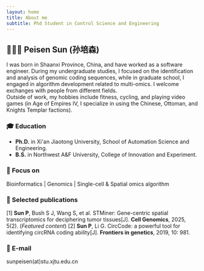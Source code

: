 ```yaml
---
layout: home
title: About me
subtitle: Phd Student in Control Science and Engineering
---
```


## 👨🏻‍🔬 Peisen Sun (孙培森)
I was born in Shaanxi Province, China, and have worked as a software engineer. During my undergraduate studies, I focused on the identification and analysis of genomic coding sequences, while in graduate school, I engaged in algorithm development related to multi-omics. I welcome exchanges with people from different fields. 
<br>
Outside of work, my hobbies include fitness, cycling, and playing video games (in Age of Empires IV, I specialize in using the Chinese, Ottoman, and Knights Templar factions).

### 🎓 Education  
 - **Ph.D.** in Xi'an Jiaotong University, School of Automation Science and Engineering.  
 - **B.S.** in Northwest A&F University, College of Innovation and Experiment.

### 🎯 Focus on
Bioinformatics | Genomics | Single-cell & Spatial omics algorithm


### 📃 Selected publications
[1] **Sun P**, Bush S J, Wang S, et al. STMiner: Gene-centric spatial transcriptomics for deciphering tumor tissues[J]. **Cell Genomics**, 2025, 5(2). (*Featured content*)
[2] **Sun P**, Li G. CircCode: a powerful tool for identifying circRNA coding ability[J]. **Frontiers in genetics**, 2019, 10: 981.

### 📧 E-mail
sunpeisen(at)stu.xjtu.edu.cn
